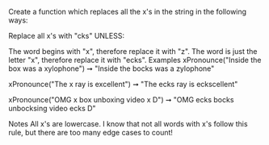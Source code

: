 Create a function which replaces all the x's in the string in the following ways:

Replace all x's with "cks" UNLESS:

The word begins with "x", therefore replace it with "z".
The word is just the letter "x", therefore replace it with "ecks".
Examples
xPronounce("Inside the box was a xylophone") ➞ "Inside the bocks was a zylophone"

xPronounce("The x ray is excellent") ➞ "The ecks ray is eckscellent"

xPronounce("OMG x box unboxing video x D") ➞ "OMG ecks bocks unbocksing video ecks D"

Notes
All x's are lowercase.
I know that not all words with x's follow this rule, but there are too many edge cases to count!